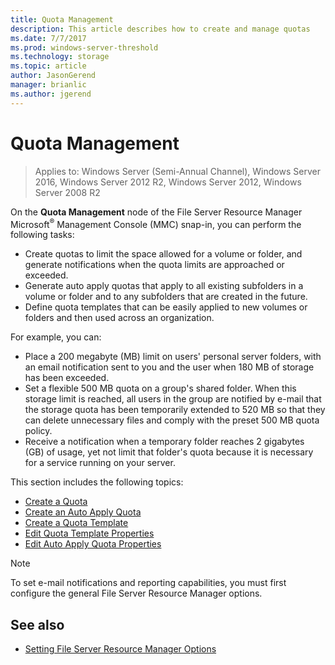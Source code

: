 ```yaml
---
title: Quota Management
description: This article describes how to create and manage quotas
ms.date: 7/7/2017
ms.prod: windows-server-threshold
ms.technology: storage
ms.topic: article
author: JasonGerend
manager: brianlic
ms.author: jgerend
---
```


# Quota Management

> Applies to: Windows Server (Semi-Annual Channel), Windows Server 2016, Windows Server 2012 R2, Windows Server 2012, Windows Server 2008 R2

On the **Quota Management** node of the File Server Resource Manager Microsoft<sup>®</sup> Management Console (MMC) snap-in, you can perform the following tasks:

-   Create quotas to limit the space allowed for a volume or folder, and generate notifications when the quota limits are approached or exceeded.
-   Generate auto apply quotas that apply to all existing subfolders in a volume or folder and to any subfolders that are created in the future.
-   Define quota templates that can be easily applied to new volumes or folders and then used across an organization.

For example, you can:

-   Place a 200 megabyte (MB) limit on users' personal server folders, with an email notification sent to you and the user when 180 MB of storage has been exceeded.
-   Set a flexible 500 MB quota on a group's shared folder. When this storage limit is reached, all users in the group are notified by e-mail that the storage quota has been temporarily extended to 520 MB so that they can delete unnecessary files and comply with the preset 500 MB quota policy.
-   Receive a notification when a temporary folder reaches 2 gigabytes (GB) of usage, yet not limit that folder's quota because it is necessary for a service running on your server.

This section includes the following topics:

-   [Create a Quota](create-quota.md)
-   [Create an Auto Apply Quota](create-auto-apply-quota.md)
-   [Create a Quota Template](create-quota-template.md)
-   [Edit Quota Template Properties](edit-quota-template-properties.md)
-   [Edit Auto Apply Quota Properties](edit-auto-apply-quota-properties.md)

> [!Note]
> To set e-mail notifications and reporting capabilities, you must first configure the general File Server Resource Manager options.

## See also

-   [Setting File Server Resource Manager Options](setting-file-server-resource-manager-options.md)


